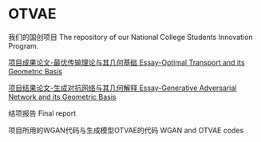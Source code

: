 # OTVAE
我们的国创项目
The repository of our National College Students Innovation Program.

[项目成果论文-最优传输理论与其几何基础
Essay-Optimal Transport and its Geometric Basis](https://github.com/jimcui3/OTVAE/blob/main/%E7%A0%94%E7%A9%B6%E6%88%90%E6%9E%9C-%E6%9C%80%E4%BC%98%E4%BC%A0%E8%BE%93%E7%90%86%E8%AE%BA%E4%B8%8E%E5%85%B6%E5%87%A0%E4%BD%95%E5%9F%BA%E7%A1%80.pdf)

[项目结果论文-生成对抗网络与其几何解释
Essay-Generative Adversarial Network and its Geometric Basis](https://github.com/jimcui3/OTVAE/blob/main/%E7%A0%94%E7%A9%B6%E6%88%90%E6%9E%9C-%E7%94%9F%E6%88%90%E5%AF%B9%E6%8A%97%E7%BD%91%E7%BB%9C%E4%B8%8E%E5%85%B6%E5%87%A0%E4%BD%95%E8%A7%A3%E9%87%8A.pdf)

结项报告
Final report

项目所用的WGAN代码与生成模型OTVAE的代码
WGAN and OTVAE codes
